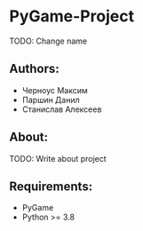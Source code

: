 # PyGame-Project
TODO: Change name
## Authors:
- Черноус Максим
- Паршин Данил
- Станислав Алексеев

## About:
TODO: Write about project

## Requirements:
- PyGame 
- Python >= 3.8
